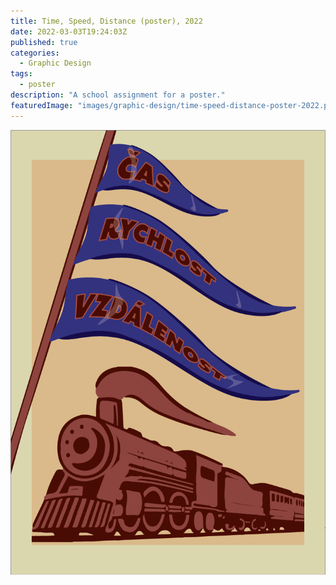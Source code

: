 ```yaml
---
title: Time, Speed, Distance (poster), 2022
date: 2022-03-03T19:24:03Z
published: true
categories:
  - Graphic Design
tags:
  - poster
description: "A school assignment for a poster."
featuredImage: "images/graphic-design/time-speed-distance-poster-2022.png"
---
```


![alt text](images/graphic-design/time-speed-distance-poster-2022.png "Time, Speed, Distance")
